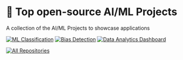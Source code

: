 # 🚀 Top open-source AI/ML Projects
A collection of the AI/ML Projects to showcase applications

[![ML Classification](https://github-readme-stats.vercel.app/api/pin/?username=ohashin2G&repo=retention-analysis&border_color=7F3FBF&bg_color=0D1117&title_color=C9D1D9&text_color=8B949E&icon_color=7F3FBF)](https://github.com/ohashin2G/retention-analysis)
[![Bias Detection](https://github-readme-stats.vercel.app/api/pin/?username=ohashin2G&repo=BiasOMZ&border_color=7F3FBF&bg_color=0D1117&title_color=C9D1D9&text_color=8B949E&icon_color=7F3FBF)](https://github.com/ohashin2G/BiasOMZ)
[![Data Analytics Dashboard](https://github-readme-stats.vercel.app/api/pin/?username=ohashin2G&repo=gss-data-analytics-dashboard&border_color=7F3FBF&bg_color=0D1117&title_color=C9D1D9&text_color=8B949E&icon_color=7F3FBF)](https://github.com/ohashin2G/gss-data-analytics-dashboard)

<p align="left">
  <a href="https://github.com/ohashin2G?tab=repositories" target="_blank"><img alt="All Repositories" title="All Repositories" src="https://img.shields.io/badge/-All%20Repos-2962FF?style=for-the-badge&logo=koding&logoColor=white"/></a>
</p>
